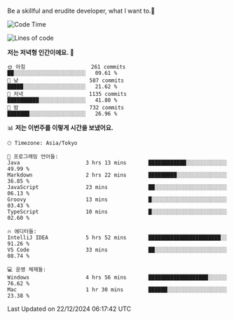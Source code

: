 Be a skillful and erudite developer, what I want to.👶

<!--START_SECTION:waka-->
![Code Time](http://img.shields.io/badge/Code%20Time-1%2C480%20hrs%204%20mins-blue)

![Lines of code](https://img.shields.io/badge/%EC%A0%80%EB%8A%94%20%EC%97%AC%ED%83%9C%EA%B9%8C%EC%A7%80%20-918.3%20thousand%20%EC%A4%84%EC%9D%98%20%EC%BD%94%EB%93%9C%EB%A5%BC%20%EC%9E%91%EC%84%B1%ED%96%88%EC%96%B4%EC%9A%94.-blue)

**저는 저녁형 인간이에요. 🦉** 

```text
🌞 아침                     261 commits         ██░░░░░░░░░░░░░░░░░░░░░░░   09.61 % 
🌆 낮　                     587 commits         █████░░░░░░░░░░░░░░░░░░░░   21.62 % 
🌃 저녁                     1135 commits        ██████████░░░░░░░░░░░░░░░   41.80 % 
🌙 밤　                     732 commits         ███████░░░░░░░░░░░░░░░░░░   26.96 % 
```


📊 **저는 이번주를 이렇게 시간을 보냈어요.** 

```text
🕑︎ Timezone: Asia/Tokyo

💬 프로그래밍 언어들: 
Java                     3 hrs 13 mins       ████████████░░░░░░░░░░░░░   49.99 % 
Markdown                 2 hrs 22 mins       █████████░░░░░░░░░░░░░░░░   36.85 % 
JavaScript               23 mins             ██░░░░░░░░░░░░░░░░░░░░░░░   06.13 % 
Groovy                   13 mins             █░░░░░░░░░░░░░░░░░░░░░░░░   03.43 % 
TypeScript               10 mins             █░░░░░░░░░░░░░░░░░░░░░░░░   02.60 % 

🔥 에디터들: 
IntelliJ IDEA            5 hrs 52 mins       ███████████████████████░░   91.26 % 
VS Code                  33 mins             ██░░░░░░░░░░░░░░░░░░░░░░░   08.74 % 

💻 운영 체제들: 
Windows                  4 hrs 56 mins       ███████████████████░░░░░░   76.62 % 
Mac                      1 hr 30 mins        ██████░░░░░░░░░░░░░░░░░░░   23.38 % 
```


 Last Updated on 22/12/2024 06:17:42 UTC
<!--END_SECTION:waka-->
